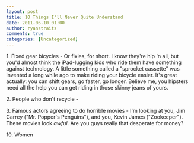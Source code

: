```yaml
---
layout: post
title: 10 Things I'll Never Quite Understand
date: 2011-06-10 01:00
author: ryanstraits
comments: true
categories: [Uncategorized]
---
```

<p>1. Fixed gear bicycles - Or fixies, for short. I know they're hip 'n all, but you'd almost think the iPad-lugging kids who ride them have something against technology. A little something called a "sprocket cassette" was invented a long while ago to make riding your bicycle easier. It's great actually: you can shift gears, go faster, go longer. Believe me, you hipsters need all the help you can get riding in those skinny jeans of yours.</p>
<p>2. People who don't recycle - </p>
<p>3. Famous actors agreeing to do horrible movies - I'm looking at you, Jim Carrey ("Mr. Popper's Penguins"), and you, Kevin James ("Zookeeper"). These movies look <em>awful</em>. Are you guys really that desperate for money?</p>
<p>10. Women</p>

